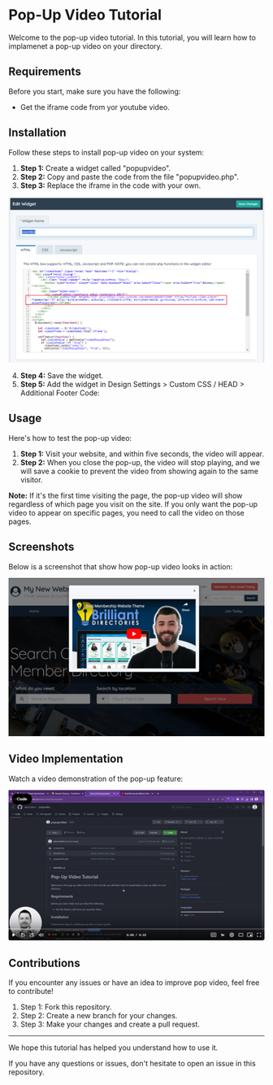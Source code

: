 # Pop-Up Video Tutorial

Welcome to the pop-up video tutorial. In this tutorial, you will learn how to implamenet a pop-up video on your directory.

## Requirements

Before you start, make sure you have the following:

- Get the iframe code from yor youtube video.

## Installation

Follow these steps to install pop-up video on your system:

1. **Step 1:** Create a widget called "popupvideo".
2. **Step 2:** Copy and paste the code from the file "popupvideo.php".
3. **Step 3:** Replace the iframe in the code with your own.

![Screenshot 1](screenshots/code_pop_up_video.png)

4. **Step 4:** Save the widget.
5. **Step 5:** Add the widget in Design Settings > Custom CSS / HEAD > Additional Footer Code: <?php echo widget("popupvideo"); ?>

## Usage

Here's how to test the pop-up video:

1. **Step 1:** Visit your website, and within five seconds, the video will appear.
2. **Step 2:** When you close the pop-up, the video will stop playing, and we will save a cookie to prevent the video from showing again to the same visitor.

**Note:** If it's the first time visiting the page, the pop-up video will show regardless of which page you visit on the site. If you only want the pop-up video to appear on specific pages, you need to call the video on those pages.


## Screenshots

Below is a screenshot that show how pop-up video looks in action:

![Screenshot 1](screenshots/popupvideo.png)

## Video Implementation

Watch a video demonstration of the pop-up feature:

[![Click Here](screenshots/video.png)](https://www.example.com)


## Contributions

If you encounter any issues or have an idea to improve pop video, feel free to contribute!

1. Step 1: Fork this repository.
2. Step 2: Create a new branch for your changes.
3. Step 3: Make your changes and create a pull request.

---

We hope this tutorial has helped you understand how to use it.

If you have any questions or issues, don't hesitate to open an issue in this repository.
